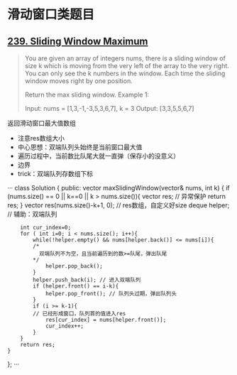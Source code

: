 # 滑动窗口类题目

## [239. Sliding Window Maximum](https://leetcode.com/problems/sliding-window-maximum/)
> You are given an array of integers nums, there is a sliding window of size k which is moving from the very left of the array to the very right. You can only see the k numbers in the window. Each time the sliding window moves right by one position.
>
> Return the max sliding window.
> Example 1:
> 
> Input: nums = [1,3,-1,-3,5,3,6,7], k = 3
> Output: [3,3,5,5,6,7]

返回滑动窗口最大值数组
- 注意res数组大小
- 中心思想：双端队列头始终是当前窗口最大值
- 遍历过程中，当前数比队尾大就一直弹（保存小的没意义）
- 边界
- trick：双端队列存数组下标

···
class Solution {
public:
    vector<int> maxSlidingWindow(vector<int>& nums, int k) {
        if (nums.size() == 0 || k==0 || k > nums.size()){
            vector<int> res; // 异常保护
            return res;
        }
        vector<int> res(nums.size()-k+1, 0); // res数组，自定义好size
        deque<int> helper; // 辅助：双端队列
        
        int cur_index=0;
        for ( int i=0; i < nums.size(); i++){
            while(!helper.empty() && nums[helper.back()] <= nums[i]){
            /*
              双端队列不为空，且当前遍历到的数>=队尾，弹出队尾
            */
                helper.pop_back();
            }
            helper.push_back(i); // 进入双端队列
            if (helper.front() == i-k){
                helper.pop_front(); // 队列头过期，弹出队列头
            }
            if (i >= k-1){
            // 已经形成窗口，队列首的值进入res
                res[cur_index] = nums[helper.front()];
                cur_index++;
            }
        }
        return res;
    }
};
···
